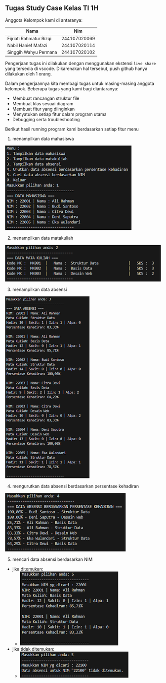 ## Tugas Study Case Kelas TI 1H

Anggota Kelompok kami di antaranya:

| Nama                    | Nim          |
| ----------------------- | ------------ |
| Fijriati Rahmatur Rizqi | 244107020069 |
| Nabil Hanief Mafazi     | 244107020114 |
| Singgih Wahyu Permana   | 244107020102 |

Pengerjaan tugas ini dilakukan dengan menggunakan ekstensi `live share` yang tersedia di vscode.
Dikarenakan hal tersebut, push github hanya dilakukan oleh 1 orang.

Dalam pengerjaannya kita membagi tugas untuk masing-masing anggota kelompok.
Beberapa tugas yang kami bagi diantaranya:

- Membuat rancangan struktur file
- Membuat klas sesuai diagram
- Membuat fitur yang diinginkan
- Menyatukan setiap fitur dalam program utama
- Debugging serta troubleshooting

Berikut hasil running program kami berdasarkan setiap fitur menu

1. menampilkan data mahasiswa

![menu1](./img/1.png)

2. menampilkan data matakuliah

![menu2](./img/2.png)

3. menampilkan data absensi

![menu3](./img/3.png)

4. mengurutkan data absensi berdasarkan persentase kehadiran

![menu4](./img/4.png)

5. mencari data absensi berdasarkan NIM

- jika ditemukan:
  - ![menu5](./img/5A.png)
- jika tidak ditemukan:
  - ![menu5](./img/5B.png)

